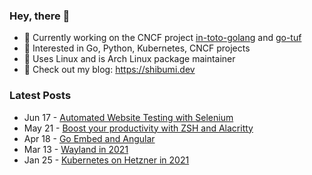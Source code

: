 ### Hey, there 👋

- 🤖 Currently working on the CNCF project [in-toto-golang](https://github.com/in-toto/in-toto-golang) and [go-tuf](https://github.com/theupdateframework/go-tuf)
- 🔭 Interested in Go, Python, Kubernetes, CNCF projects
- 🐧 Uses Linux and is Arch Linux package maintainer
- 🔖 Check out my blog: https://shibumi.dev

### Latest Posts
<!-- feed start -->
- Jun 17 - [Automated Website Testing with Selenium](https://shibumi.dev/posts/automated-website-testing/)
- May 21 - [Boost your productivity with ZSH and Alacritty](https://shibumi.dev/posts/zsh-and-alacritty/)
- Apr 18 - [Go Embed and Angular](https://shibumi.dev/posts/go-embed-and-angular/)
- Mar 13 - [Wayland in 2021](https://shibumi.dev/posts/wayland-in-2021/)
- Jan 25 - [Kubernetes on Hetzner in 2021](https://shibumi.dev/posts/kubernetes-on-hetzner-in-2021/)
<!-- feed end -->
